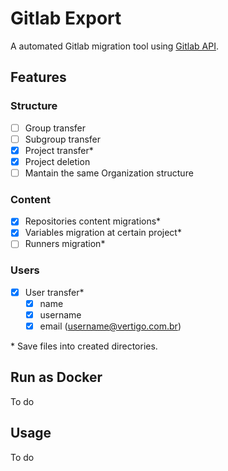 # Gitlab Export

A automated Gitlab migration tool using [Gitlab API](https://docs.gitlab.com/ee/api/).

## Features

### Structure

- [ ] Group transfer
- [ ] Subgroup transfer
- [x] Project transfer*
- [x] Project deletion
- [ ] Mantain the same Organization structure

### Content

- [x] Repositories content migrations*
- [x] Variables migration at certain project*
- [ ] Runners migration*

### Users

- [x] User transfer*
  - [x] name
  - [x] username
  - [x] email (username@vertigo.com.br)

\* Save files into created directories.

## Run as Docker

To do

## Usage

To do
